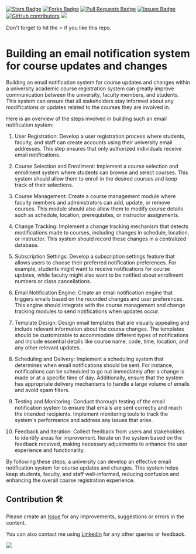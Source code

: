 <a href="https://github.com/drshahizan/learn-php/stargazers"><img src="https://img.shields.io/github/stars/drshahizan/learn-php" alt="Stars Badge"/></a>
<a href="https://github.com/drshahizan/learn-php/network/members"><img src="https://img.shields.io/github/forks/drshahizan/learn-php" alt="Forks Badge"/></a>
<a href="https://github.com/drshahizan/learn-php/pulls"><img src="https://img.shields.io/github/issues-pr/drshahizan/learn-php" alt="Pull Requests Badge"/></a>
<a href="https://github.com/drshahizan/learn-php/issues"><img src="https://img.shields.io/github/issues/drshahizan/learn-php" alt="Issues Badge"/></a>
<a href="https://github.com/drshahizan/learn-php/graphs/contributors"><img alt="GitHub contributors" src="https://img.shields.io/github/contributors/drshahizan/learn-php?color=2b9348"></a>
![](https://visitor-badge.glitch.me/badge?page_id=drshahizan/learn-php)

Don't forget to hit the :star: if you like this repo.

# Building an email notification system for course updates and changes

Building an email notification system for course updates and changes within a university academic course registration system can greatly improve communication between the university, faculty members, and students. This system can ensure that all stakeholders stay informed about any modifications or updates related to the courses they are involved in.

Here is an overview of the steps involved in building such an email notification system:

1. User Registration: Develop a user registration process where students, faculty, and staff can create accounts using their university email addresses. This step ensures that only authorized individuals receive email notifications.

2. Course Selection and Enrollment: Implement a course selection and enrollment system where students can browse and select courses. This system should allow them to enroll in the desired courses and keep track of their selections.

3. Course Management: Create a course management module where faculty members and administrators can add, update, or remove courses. This module should also allow them to modify course details such as schedule, location, prerequisites, or instructor assignments.

4. Change Tracking: Implement a change tracking mechanism that detects modifications made to courses, including changes in schedule, location, or instructor. This system should record these changes in a centralized database.

5. Subscription Settings: Develop a subscription settings feature that allows users to choose their preferred notification preferences. For example, students might want to receive notifications for course updates, while faculty might also want to be notified about enrollment numbers or class cancellations.

6. Email Notification Engine: Create an email notification engine that triggers emails based on the recorded changes and user preferences. This engine should integrate with the course management and change tracking modules to send notifications when updates occur.

7. Template Design: Design email templates that are visually appealing and include relevant information about the course changes. The templates should be customizable to accommodate different types of notifications and include essential details like course name, code, time, location, and any other relevant updates.

8. Scheduling and Delivery: Implement a scheduling system that determines when email notifications should be sent. For instance, notifications can be scheduled to go out immediately after a change is made or at a specific time of day. Additionally, ensure that the system has appropriate delivery mechanisms to handle a large volume of emails and avoid spam filters.

9. Testing and Monitoring: Conduct thorough testing of the email notification system to ensure that emails are sent correctly and reach the intended recipients. Implement monitoring tools to track the system's performance and address any issues that arise.

10. Feedback and Iteration: Collect feedback from users and stakeholders to identify areas for improvement. Iterate on the system based on the feedback received, making necessary adjustments to enhance the user experience and functionality.

By following these steps, a university can develop an effective email notification system for course updates and changes. This system helps keep students, faculty, and staff well-informed, reducing confusion and enhancing the overall course registration experience.

## Contribution 🛠️
Please create an [Issue](https://github.com/drshahizan/learn-php/issues) for any improvements, suggestions or errors in the content.

You can also contact me using [Linkedin](https://www.linkedin.com/in/drshahizan/) for any other queries or feedback.

![](https://visitor-badge.glitch.me/badge?page_id=drshahizan)
